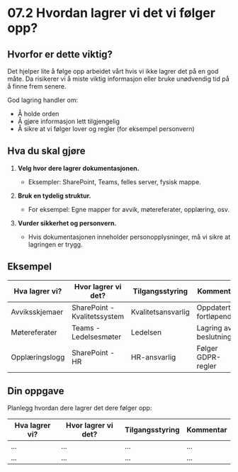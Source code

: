 # 07.2 Hvordan lagrer vi det vi følger opp?

## Hvorfor er dette viktig?

Det hjelper lite å følge opp arbeidet vårt hvis vi ikke lagrer det på en god måte. Da risikerer vi å miste viktig informasjon eller bruke unødvendig tid på å finne frem senere.

God lagring handler om:
- Å holde orden
- Å gjøre informasjon lett tilgjengelig
- Å sikre at vi følger lover og regler (for eksempel personvern)

## Hva du skal gjøre

1. **Velg hvor dere lagrer dokumentasjonen.**
   - Eksempler: SharePoint, Teams, felles server, fysisk mappe.

2. **Bruk en tydelig struktur.**
   - For eksempel: Egne mapper for avvik, møtereferater, opplæring, osv.

3. **Vurder sikkerhet og personvern.**
   - Hvis dokumentasjonen inneholder personopplysninger, må vi sikre at lagringen er trygg.

## Eksempel

| Hva lagrer vi? | Hvor lagrer vi det? | Tilgangsstyring | Kommentar |
|----------------|---------------------|-----------------|------------|
| Avviksskjemaer | SharePoint - Kvalitetssystem | Kvalitetsansvarlig | Oppdatert fortløpende |
| Møtereferater | Teams - Ledelsesmøter | Ledelsen | Lagring av beslutninger |
| Opplæringslogg | SharePoint - HR | HR-ansvarlig | Følger GDPR-regler |

## Din oppgave

Planlegg hvordan dere lagrer det dere følger opp:

| Hva lagrer vi? | Hvor lagrer vi det? | Tilgangsstyring | Kommentar |
|----------------|---------------------|-----------------|------------|
| ... | ... | ... | ... |
| ... | ... | ... | ... |
